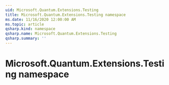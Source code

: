 ```yaml
---
uid: Microsoft.Quantum.Extensions.Testing
title: Microsoft.Quantum.Extensions.Testing namespace
ms.date: 11/16/2020 12:00:00 AM
ms.topic: article
qsharp.kind: namespace
qsharp.name: Microsoft.Quantum.Extensions.Testing
qsharp.summary: ''
---
```


# Microsoft.Quantum.Extensions.Testing namespace



